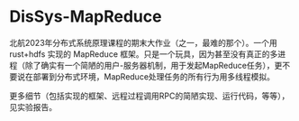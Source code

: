 # DisSys-MapReduce
北航2023年分布式系统原理课程的期末大作业（之一，最难的那个）。一个用rust+hdfs 实现的 MapReduce 框架。只是一个玩具，因为甚至没有真正的多进程（除了确实有一个简陋的用户-服务器机制，用于发起MapReduce任务），更不要说在部署到分布式环境，MapReduce处理任务的所有行为用多线程模拟。

更多细节（包括实现的框架、远程过程调用RPC的简陋实现、运行代码，等等），见实验报告。